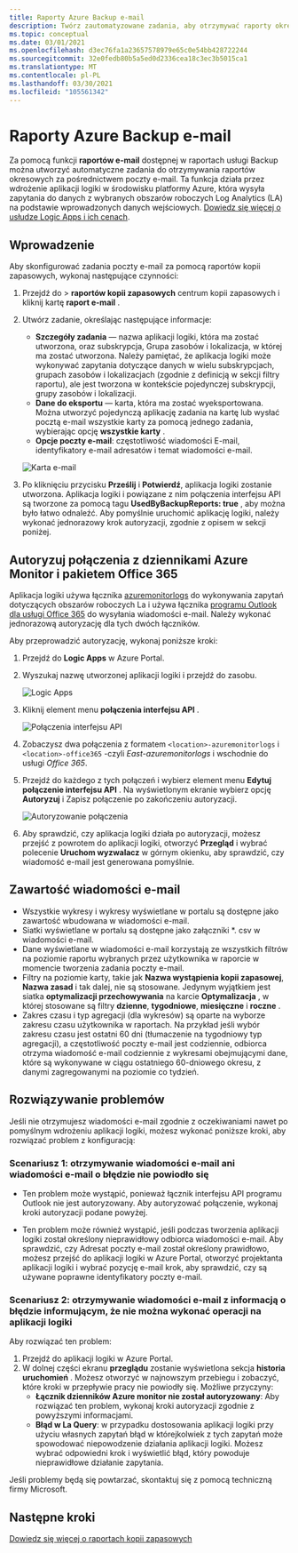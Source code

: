 ```yaml
---
title: Raporty Azure Backup e-mail
description: Twórz zautomatyzowane zadania, aby otrzymywać raporty okresowe pocztą e-mail
ms.topic: conceptual
ms.date: 03/01/2021
ms.openlocfilehash: d3ec76fa1a23657578979e65c0e54bb428722244
ms.sourcegitcommit: 32e0fedb80b5a5ed0d2336cea18c3ec3b5015ca1
ms.translationtype: MT
ms.contentlocale: pl-PL
ms.lasthandoff: 03/30/2021
ms.locfileid: "105561342"
---
```

# <a name="email-azure-backup-reports"></a>Raporty Azure Backup e-mail

Za pomocą funkcji **raportów e-mail** dostępnej w raportach usługi Backup można utworzyć automatyczne zadania do otrzymywania raportów okresowych za pośrednictwem poczty e-mail. Ta funkcja działa przez wdrożenie aplikacji logiki w środowisku platformy Azure, która wysyła zapytania do danych z wybranych obszarów roboczych Log Analytics (LA) na podstawie wprowadzonych danych wejściowych. [Dowiedz się więcej o usłudze Logic Apps i ich cenach](https://azure.microsoft.com/pricing/details/logic-apps/).

## <a name="getting-started"></a>Wprowadzenie

Aby skonfigurować zadania poczty e-mail za pomocą raportów kopii zapasowych, wykonaj następujące czynności:

1.  Przejdź do   >  **raportów kopii zapasowych** centrum kopii zapasowych i kliknij kartę **raport e-mail** .
2.  Utwórz zadanie, określając następujące informacje:
    * **Szczegóły zadania** — nazwa aplikacji logiki, która ma zostać utworzona, oraz subskrypcja, Grupa zasobów i lokalizacja, w której ma zostać utworzona. Należy pamiętać, że aplikacja logiki może wykonywać zapytania dotyczące danych w wielu subskrypcjach, grupach zasobów i lokalizacjach (zgodnie z definicją w sekcji filtry raportu), ale jest tworzona w kontekście pojedynczej subskrypcji, grupy zasobów i lokalizacji.
    * **Dane do eksportu** — karta, która ma zostać wyeksportowana. Można utworzyć pojedynczą aplikację zadania na kartę lub wysłać pocztą e-mail wszystkie karty za pomocą jednego zadania, wybierając opcję **wszystkie karty** .
    * **Opcje poczty e-mail**: częstotliwość wiadomości E-mail, identyfikatory e-mail adresatów i temat wiadomości e-mail.

    ![Karta e-mail](./media/backup-azure-configure-backup-reports/email-tab.png)

3.  Po kliknięciu przycisku **Prześlij** i **Potwierdź**, aplikacja logiki zostanie utworzona. Aplikacja logiki i powiązane z nim połączenia interfejsu API są tworzone za pomocą tagu **UsedByBackupReports: true** , aby można było łatwo odnaleźć. Aby pomyślnie uruchomić aplikację logiki, należy wykonać jednorazowy krok autoryzacji, zgodnie z opisem w sekcji poniżej.

## <a name="authorize-connections-to-azure-monitor-logs-and-office-365"></a>Autoryzuj połączenia z dziennikami Azure Monitor i pakietem Office 365

Aplikacja logiki używa łącznika [azuremonitorlogs](/connectors/azuremonitorlogs/) do wykonywania zapytań dotyczących obszarów roboczych La i używa łącznika [programu Outlook dla usługi Office 365](/connectors/office365connector/) do wysyłania wiadomości e-mail. Należy wykonać jednorazową autoryzację dla tych dwóch łączników. 
 
Aby przeprowadzić autoryzację, wykonaj poniższe kroki:

1.  Przejdź do **Logic Apps** w Azure Portal.
2.  Wyszukaj nazwę utworzonej aplikacji logiki i przejdź do zasobu.

    ![Logic Apps](./media/backup-azure-configure-backup-reports/logic-apps.png)

3.  Kliknij element menu **połączenia interfejsu API** .

    ![Połączenia interfejsu API](./media/backup-azure-configure-backup-reports/api-connections.png)

4.  Zobaczysz dwa połączenia z formatem `<location>-azuremonitorlogs` i `<location>-office365` -czyli _East-azuremonitorlogs_ i wschodnie do usługi _Office 365_.
5.  Przejdź do każdego z tych połączeń i wybierz element menu **Edytuj połączenie interfejsu API** . Na wyświetlonym ekranie wybierz opcję **Autoryzuj** i Zapisz połączenie po zakończeniu autoryzacji.

    ![Autoryzowanie połączenia](./media/backup-azure-configure-backup-reports/authorize-connections.png)

6.  Aby sprawdzić, czy aplikacja logiki działa po autoryzacji, możesz przejść z powrotem do aplikacji logiki, otworzyć **Przegląd** i wybrać polecenie **Uruchom wyzwalacz** w górnym okienku, aby sprawdzić, czy wiadomość e-mail jest generowana pomyślnie.

## <a name="contents-of-the-email"></a>Zawartość wiadomości e-mail

* Wszystkie wykresy i wykresy wyświetlane w portalu są dostępne jako zawartość wbudowana w wiadomości e-mail.
* Siatki wyświetlane w portalu są dostępne jako załączniki *. csv w wiadomości e-mail.
* Dane wyświetlane w wiadomości e-mail korzystają ze wszystkich filtrów na poziomie raportu wybranych przez użytkownika w raporcie w momencie tworzenia zadania poczty e-mail.
* Filtry na poziomie karty, takie jak **Nazwa wystąpienia kopii zapasowej**, **Nazwa zasad** i tak dalej, nie są stosowane. Jedynym wyjątkiem jest siatka **optymalizacji przechowywania** na karcie **Optymalizacja** , w której stosowane są filtry **dzienne**, **tygodniowe**, **miesięczne** i **roczne** .
* Zakres czasu i typ agregacji (dla wykresów) są oparte na wyborze zakresu czasu użytkownika w raportach. Na przykład jeśli wybór zakresu czasu jest ostatni 60 dni (tłumaczenie na tygodniowy typ agregacji), a częstotliwość poczty e-mail jest codziennie, odbiorca otrzyma wiadomość e-mail codziennie z wykresami obejmującymi dane, które są wykonywane w ciągu ostatniego 60-dniowego okresu, z danymi zagregowanymi na poziomie co tydzień.

## <a name="troubleshooting-issues"></a>Rozwiązywanie problemów

Jeśli nie otrzymujesz wiadomości e-mail zgodnie z oczekiwaniami nawet po pomyślnym wdrożeniu aplikacji logiki, możesz wykonać poniższe kroki, aby rozwiązać problem z konfiguracją:

### <a name="scenario-1-receiving-neither-a-successful-email-nor-an-error-email"></a>Scenariusz 1: otrzymywanie wiadomości e-mail ani wiadomości e-mail o błędzie nie powiodło się

* Ten problem może wystąpić, ponieważ łącznik interfejsu API programu Outlook nie jest autoryzowany. Aby autoryzować połączenie, wykonaj kroki autoryzacji podane powyżej.

* Ten problem może również wystąpić, jeśli podczas tworzenia aplikacji logiki został określony nieprawidłowy odbiorca wiadomości e-mail. Aby sprawdzić, czy Adresat poczty e-mail został określony prawidłowo, możesz przejść do aplikacji logiki w Azure Portal, otworzyć projektanta aplikacji logiki i wybrać pozycję e-mail krok, aby sprawdzić, czy są używane poprawne identyfikatory poczty e-mail.

### <a name="scenario-2-receiving-an-error-email-that-says-that-the-logic-app-failed-to-execute-to-completion"></a>Scenariusz 2: otrzymywanie wiadomości e-mail z informacją o błędzie informującym, że nie można wykonać operacji na aplikacji logiki

Aby rozwiązać ten problem:
1.  Przejdź do aplikacji logiki w Azure Portal.
2.  W dolnej części ekranu **przeglądu** zostanie wyświetlona sekcja **historia uruchomień** . Możesz otworzyć w najnowszym przebiegu i zobaczyć, które kroki w przepływie pracy nie powiodły się. Możliwe przyczyny:
    * **Łącznik dzienników Azure monitor nie został autoryzowany**: Aby rozwiązać ten problem, wykonaj kroki autoryzacji zgodnie z powyższymi informacjami.
    * **Błąd w La Query**: w przypadku dostosowania aplikacji logiki przy użyciu własnych zapytań błąd w którejkolwiek z tych zapytań może spowodować niepowodzenie działania aplikacji logiki. Możesz wybrać odpowiedni krok i wyświetlić błąd, który powoduje nieprawidłowe działanie zapytania.

Jeśli problemy będą się powtarzać, skontaktuj się z pomocą techniczną firmy Microsoft.

## <a name="next-steps"></a>Następne kroki
[Dowiedz się więcej o raportach kopii zapasowych](./configure-reports.md)